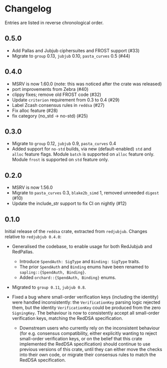 # Changelog

Entries are listed in reverse chronological order.

## 0.5.0

* Add Pallas and Jubjub ciphersuites and FROST support (#33)
* Migrate to `group` 0.13, `jubjub` 0.10, `pasta_curves` 0.5 (#44)

## 0.4.0

* MSRV is now 1.60.0 (note: this was noticed after the crate was released)
* port improvements from Zebra (#40)
* clippy fixes; remove old FROST code (#32)
* Update `criterion` requirement from 0.3 to 0.4 (#29)
* Label Zcash consensus rules in `reddsa` (#27)
* Fix alloc feature (#28)
* fix category (no\_std -> no-std) (#25)

## 0.3.0

* Migrate to `group` 0.12, `jubjub` 0.9, `pasta_curves` 0.4
* Added support for `no-std` builds, via new (default-enabled) `std` and `alloc`
  feature flags. Module `batch` is supported on `alloc` feature only. Module
  `frost` is supported on `std` feature only.

## 0.2.0

* MSRV is now 1.56.0
* Migrate to `pasta_curves` 0.3, `blake2b_simd` 1, removed unneeded `digest` (#10)
* Update the include_str support to fix CI on nightly (#12)

## 0.1.0

Initial release of the `reddsa` crate, extracted from `redjubjub`. Changes
relative to `redjubjub 0.4.0`:

* Generalised the codebase, to enable usage for both RedJubjub and RedPallas.

  * Introduce `SpendAuth: SigType` and `Binding: SigType` traits.
  * The prior `SpendAuth` and `Binding` enums have been renamed to
    `sapling::{SpendAuth, Binding}`.
  * Added `orchard::{SpendAuth, Binding}` enums.

* Migrated to `group 0.11`, `jubjub 0.8`.

* Fixed a bug where small-order verification keys (including the identity) were
  handled inconsistently: the `VerificationKey` parsing logic rejected them, but
  the identity `VerificationKey` could be produced from the zero `SigningKey`.
  The behaviour is now to consistently accept all small-order verification keys,
  matching the RedDSA specification.

  * Downstream users who currently rely on the inconsistent behaviour (for e.g.
    consensus compatibility, either explicitly wanting to reject small-order
    verification keys, or on the belief that this crate implemented the RedDSA
    specification) should continue to use previous versions of this crate, until
    they can either move the checks into their own code, or migrate their
    consensus rules to match the RedDSA specification.

